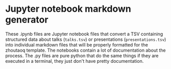 # Jupyter notebook markdown generator

These .ipynb files are Jupyter notebook files that convert a TSV containing structured data about talks (`talks.tsv`) or presentations (`presentations.tsv`) into individual markdown files that will be properly formatted for the zhoutaoq template. The notebooks contain a lot of documentation about the process. The .py files are pure python that do the same things if they are executed in a terminal, they just don't have pretty documentation.




